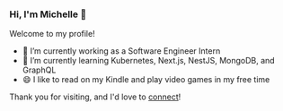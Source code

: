 ### Hi, I'm Michelle 👋

Welcome to my profile!
- 🔭 I’m currently working as a Software Engineer Intern
- 🌱 I’m currently learning Kubernetes, Next.js, NestJS, MongoDB, and GraphQL
- 😄 I like to read on my Kindle and play video games in my free time

Thank you for visiting, and I'd love to [connect](http://www.linkedin.com/in/michelllle-liu)!

<!--
**michelllle-liu/michelllle-liu** is a ✨ _special_ ✨ repository because its `README.md` (this file) appears on your GitHub profile.

Here are some ideas to get you started:

- 🔭 I’m currently working on ...
- 🌱 I’m currently learning ...
- 👯 I’m looking to collaborate on ...
- 🤔 I’m looking for help with ...
- 💬 Ask me about ...
- 📫 How to reach me: ...
- 😄 Pronouns: ...
- ⚡ Fun fact: ...
-->
